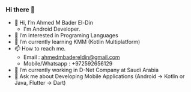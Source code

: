 ### Hi there 👋

<!--
**Ahmedbadereldin/Ahmedbadereldin** is a ✨ _special_ ✨ repository because its `README.md` (this file) appears on your GitHub profile.
**💞️ I’m looking to collaborte on ...
**🤔 I’m looking for help with ...
**😄 Pronouns: ...
**⚡ Fun fact: ...

-->

- 👋 Hi, I’m Ahmed M Bader El-Din 
    * I'm Android Developer.
- 👀 I’m interested in Programing Languages 
- 🌱 I’m currently learning KMM (Kotlin Multiplatform)
- 📫 How to reach me.
    * Email : ahmedmbadereldin@gmail.com
    * Mobile/Whatsapp : +972592656129
- 🔭 I’m currently working in D-Net Company at Saudi Arabia 
- 💬 Ask me about Developing Mobile Applications (Android -> Kotlin or Java, Flutter -> Dart)
